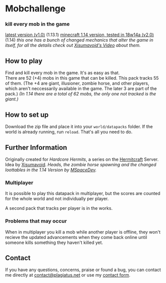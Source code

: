 # Mobchallenge
### kill every mob in the game

[latest version (v1.0)](https://github.com/Plagiatus/datapacks/raw/master/mobchallenge/mobchallenge_perworld_v1.0.zip) (1.13.1)
[minecraft 1.14 version, tested in 18w14a (v2.0)](https://github.com/Plagiatus/datapacks/raw/master/mobchallenge/mobchallenge_perworld_v2.0.0.zip) (1.14) _this one has a bunch of changed mechanics that alter the game in itself, for all the details check out [Xisumavoid's Video](https://www.youtube.com/watch?v=V1IfjWjNQSA) about them._


## How to play

Find and kill every mob in the game. It's as easy as that.  
There are 52 (+4) mobs in this game that can be killed. This pack tracks 55 of them.
(The +4 are giant, illusioner, zombie horse, and other players, which aren't neccessarily available in the game. The later 3 are part of the pack.)
_(In 1.14 there are a total of 62 mobs, the only one not tracked is the giant.)_


## How to set up

Download the zip file and place it into your `world/datapacks` folder. If the world is already running, run `reload`. That's all you need to do.


## Further Information

Originally created for *Hardcore Hermits*, a series on the [Hermitcraft](http://hermitcraft.com/) Server. Idea by [Xisumavoid](http://xisumavoid.com/).
_Heads, the zombie horse spawning and the changed loottables in the 1.14 Version by [MSpaceDev](https://www.youtube.com/c/MinecraftSpace)._

### Multiplayer

It is possible to play this datapack in multiplayer, but the scores are counted for the whole world and not individually per player.

A second pack that tracks per player is in the works.

### Problems that may occur

When in multiplayer you kill a mob while another player is offline, they won't recieve the updated advancements when they come back online until someone kills something they haven't killed yet.

## Contact

If you have any questions, concerns, praise or found a bug, you can contact me directly at [contact@plagiatus.net](mailto:contact@plagiatus.net) or use my [contact form](http://plagiatus.net/#contact).

